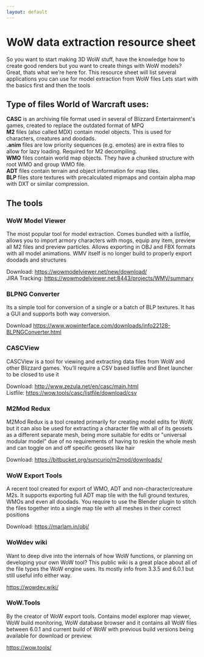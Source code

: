 ```yaml
---
layout: default
---
```


# WoW data extraction resource sheet

So you want to start making 3D WoW stuff, have the knowledge how to create good renders but you
want to create things with WoW models? Great, thats what we’re here for. This resource sheet will
list several applications you can use for model extraction from WoW files
Lets start with the basics first and then the tools

## Type of files World of Warcraft uses:

**CASC** is an archiving file format used in several of Blizzard Entertainment's games, created to replace the outdated format of MPQ  
**M2** files (also called MDX) contain model objects. This is used for characters, creatures and doodads.  
**.anim** files are low priority sequences (e.g. emotes) are in extra files to allow for lazy loading. Required for M2 decompiling.  
**WMO** files contain world map objects. They have a chunked structure with root WMO and group WMO file.  
**ADT** files contain terrain and object information for map tiles.  
**BLP** files store textures with precalculated mipmaps and contain alpha map with DXT or similar compression.

## The tools

### WoW Model Viewer
The most popular tool for model extraction. Comes bundled
with a listfile, allows you to import armory characters with
mogs, equip any item, preview all M2 files and preview
particles. Allows exporting in OBJ and FBX formats with 
all model animations. WMV itself is no longer build to
 properly export doodads and structures


Download: 
<https://wowmodelviewer.net/new/download/>  
JIRA Tracking:
<https://wowmodelviewer.net:8443/projects/WMV/summary>

### BLPNG Converter
Its a simple tool  for conversion of a single 
or a batch of BLP textures. It has a GUI and 
supports both way conversion.  

Download
<https://www.wowinterface.com/downloads/info22128-BLPNGConverter.html>

### CASCView

CASCView is a tool for viewing and extracting data files
from WoW and other Blizzard games. You’ll require a
CSV based listfile and Bnet launcher to be closed to use it

Download:
<http://www.zezula.net/en/casc/main.html>  
Listfile: <https://wow.tools/casc/listfile/download/csv>

### M2Mod Redux
M2Mod Redux is a tool created primarily for creating model
edits for WoW, but it can also be used for extracting a 
character file with all of its geosets as a different separate
mesh, being more suitable for edits or "universal modular model" due of no requirements of having to reskin the whole mesh and can toggle on and off specific geosets like hair


Download:
 <https://bitbucket.org/suncurio/m2mod/downloads/>

### WoW Export Tools
 A recent tool created for export of WMO, ADT and 
non-character/creature M2s. It supports exporting full ADT
map tile with the full ground textures, WMOs and even all
doodads. You require to use the Blender plugin to stitch
the files together into a single map tile with all meshes
in their correct positions


Download:
 <https://marlam.in/obj/>
 
### WoWdev wiki
 Want to deep dive into the internals of how WoW functions,
or planning on developing your own WoW tool? This public
wiki is a great place about all of the file types the WoW
engine uses. Its mostly info from 3.3.5 and 6.0.1 but still
useful info either way.


<https://wowdev.wiki/>

### WoW.Tools
By the creator of WoW export tools. Contains model explorer
map viewer, WoW build monitoring, WoW database
browser and it contains all WoW files between 6.0.1
and current build of WoW with previous build versions being 
available for download or preview.


<https://wow.tools/>